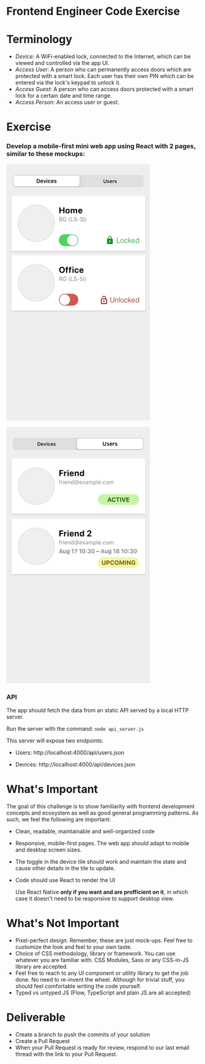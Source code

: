 # Frontend Engineer Code Exercise

# Terminology

- _Device_: A WiFi-enabled lock, connected to the Internet, which can be viewed and controlled via the app UI.
- _Access User_: A person who can permanently access doors which are protected with a smart lock. Each user has their own PIN which can be entered via the lock's keypad to unlock it.
- _Access Guest_: A person who can access doors protected with a smart lock for a certain date and time range.
- _Access Person_: An access user or guest.

# Exercise

### Develop a mobile-first mini web app using React with 2 pages, similar to these mockups:

![Devices](./Devices.png)

![Users](./Users.png)

### API

The app should fetch the data from an static API served by a local HTTP server.

Run the server with the command: `node api_server.js`

This server will expose two endpoints:

- Users: http://localhost:4000/api/users.json

- Devices: http://localhost:4000/api/devices.json

# What's Important

The goal of this challenge is to show familiarity with frontend development concepts and ecosystem as well as good general programming patterns. As such, we feel the following are important:

- Clean, readable, maintainable and well-organized code
- Responsive, mobile-first pages. The web app should adapt to mobile and desktop screen sizes.
- The toggle in the device tile should work and maintain the state and cause other details in the tile to update.
- Code should use React to render the UI

  Use React Native **only if you want and are profficient on it**, in which case it doesn't need to be responsive to support desktop view.

# What's Not Important

- Pixel-perfect design. Remember, these are just mock-ups. Feel free to customize the look and feel to your own taste.
- Choice of CSS methodology, library or framework. You can use whatever you are familiar with. CSS Modules, Sass or any CSS-in-JS library are accepted.
- Feel free to reach to any UI component or utility library to get the job done. No need to re-invent the wheel. Although for trivial stuff, you should feel comfortable writing the code yourself.
- Typed vs untyped JS (Flow, TypeScript and plain JS are all accepted)

# Deliverable

- Create a branch to push the commits of your solution
- Create a Pull Request
- When your Pull Request is ready for review, respond to our last email thread with the link to your Pull Request.
